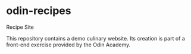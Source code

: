 # odin-recipes
Recipe Site

This repository contains a demo culinary website. Its creation is part of a front-end exercise provided by the Odin Academy.
